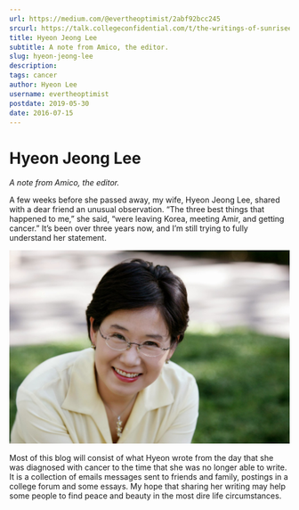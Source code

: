```yaml
---
url: https://medium.com/@evertheoptimist/2abf92bcc245
srcurl: https://talk.collegeconfidential.com/t/the-writings-of-sunriseeast/1830125
title: Hyeon Jeong Lee
subtitle: A note from Amico, the editor.
slug: hyeon-jeong-lee
description: 
tags: cancer
author: Hyeon Lee
username: evertheoptimist
postdate: 2019-05-30
date: 2016-07-15
---
```


# Hyeon Jeong Lee

*A note from Amico, the editor.*

A few weeks before she passed away, my wife, Hyeon Jeong Lee, shared with a dear friend an unusual observation. “The three best things that happened to me,” she said, “were leaving Korea, meeting Amir, and getting cancer.” It’s been over three years now, and I’m still trying to fully understand her statement.

![Seoul 2004](./assets/1*fdJOZHnb7dOKD-rsK9K9DA.png)

Most of this blog will consist of what Hyeon wrote from the day that she was diagnosed with cancer to the time that she was no longer able to write. It is a collection of emails messages sent to friends and family, postings in a college forum and some essays. My hope that sharing her writing may help some people to find peace and beauty in the most dire life circumstances.
